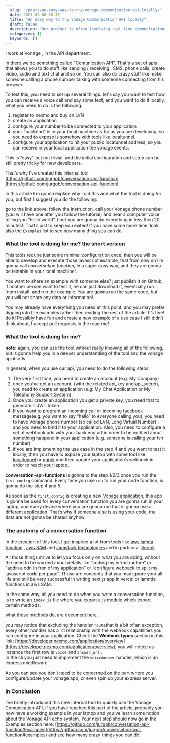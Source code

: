 ```yaml
---
  slug: "/posts/an-easy-way-to-try-vonage-communication-api-locally/"
  date: 2021-08-08 16:37
  title: "An easy way to try Vonage Communication API locally"
  draft: false
  description: "Our product is often involving real time communication, so is a bidirectional communication. Is making easy to do very complicated stuff like managing phone call, audio, sms, IM messages (whatsapp…"
  categories: []
  keywords: []
---
```

  
I work at Vonage , in the API department.

In there we do something called "Comunication API". 
That's a set of apis that allows you to do stuff like sending / receiving , SMS, phone calls, create video, audio and text chat and so on. You can also do crasy stuff like make someone calling a phone number talking with someone connecting from his browser.

To test this, you need to set up several things. let's say you want to test how you can receive a voice call and say some text, and you want to do it locally. what you need to do is the following:

1. register to nexmo and buy an LVN
2. create an application
3. configure your number to be connected to your application
4. your "backend" is in your local machine as far as you are developing, so you need to expose is somehow with tools like localtunnel.
5. configure your application to hit your public locatunnel address, so you can receive in your local application the vonage events.

This is “easy” but not trivial, and the initial configuration and setup can be still pretty tricky for new developers.

That’s why I’ve created this internal tool [https://github.com/jurgob/conversation-api-function](https://github.com/jurgob/conversation-api-function)

In this article I m gonna explain why I did this and what the tool is doing for you, but first I suggest you do the following:

go to the link above, follow the instruction, call your Vonage phone number (you will have one after you follow the tutorial) and hear a computer voice telling you “hello world”. I bet you are gonna do everything in less then 20 minutes!. That’s just to keep you exited! If you have some more time, look also the `Examples` list to see how many thing you can do.

### **What the tool is doing for me? the short version**

This tools require just some minimal configuration once, then you will be able to develop and execute those javascript example, that from now on I’m gonna call _conversation function,_ in a super easy way, and they are gonna be testable in your local machine!.

You want to share an example with someone else? just publish it on Github, if another person want to test it, he can just download it, eventually run \`npm install\` and run the example. You are gonna run the same code, but you will not share any data or information!.

You may already have everything you need at this point, and you may prefer digging into the examples rather then reading the rest of the article. It’s fine! do it! Possibly have fun and create a new example of a use case I still didn’t think about, I accept pull requests in the read me!

### **What the tool is doing for me?**

**note:** again, you can use the tool without really knowing all of the following, but is gonna help you in a deeper understanding of the tool and the vonage api itsefls.

In general, when you use our api, you need to do the following steps:

1.  The very first time, you need to create an account (e.g. My Company)
2.  once you’ve got an account, (with the related api\_key and api\_secret), you need to create an application (e.g: My Chat Application or My Telephony Support System)
3.  Once you create an application you get a private key, you need that to generate a JWT token.
4.  If you want to program an incoming call or incoming facebook message(e.g. you want to say “hello” to everyone calling you), you need to have Vonage phone number (so called LVN, Long Virtual Number) , and you need to bind it to your application. Also, you need to configure a set of webhook urls with your back end url in order to be notified about something happend in your application (e.g. someone is calling your lvn number)
5.  if you are implementing the use case in the step 4 and you want to test it locally, then you have to expose your laptop with some tool like [localtunnel](https://github.com/localtunnel/localtunnel) or [ngrok](https://ngrok.com/) and then update your application’s webhook in order to reach your laptop.

**conversation-api-functions** is gonna to the step 1/2/3 once you run the `fist_config` command. Every time you use `run` to run your node function, is gonna do the step 4 and 5.

As soon as the `first_config` is creating a new [Vonage application](https://developer.nexmo.com/application/overview), this app is gonna be used for every conversation function you are gonna run in your laptop, and every device where you are gonna run that is gonna use a different application. That’s why if someone else is using your code, the data are not gonna be shared anyhow.

### The anatomy of a conversation function

In the creation of this tool, I got inspired a lot from tools like [aws lamda function](https://docs.aws.amazon.com/lambda/latest/dg/welcome.html) , [aws SAM](https://docs.aws.amazon.com/serverless-application-model/latest/developerguide/what-is-sam.html) and [Jamstack technologies](https://jamstack.org/) and in particular [Vercel](https://vercel.com/).

All those things strive to let you focus only on what you are doing, without the need to be worried about details like “coding my infrastracture” or “addin a cdn in fron of my application” or “configure webpack to split my javascript code per page”. Those are concepts that you may ignore your all life and still be very successful in writing next.js app in vercel or lamnda functions in aws SAM.

in the same way, all you need to do when you write a conversation function, is to write an `index.js` file where you export a js module which export certain methods.

what those methods do, are document [here](https://github.com/jurgob/conversation-api-function/blob/main/template/index.js).

you may notice that excluding the handler `route`that is a bit of an exception, every other handler has a 1:1 relationship with the webhook capatilities you can configure in your application. Check the **Webhook types** section in this link: [https://developer.nexmo.com/application/overview](https://developer.nexmo.com/application/overview), you will notice as instance the first row is `voice` and `answer_url` .   
In the cli you just need to implement the `voiceAnswer` handler, which is an express middleware.

As you can see you don’t need to be concerned on the part where you configure/update your vonage app, or even spin up your express server.

### In Conclusion

I’ve briefly introduced this new internal tool to quickly use the Vonage Comunication API, if you have reached this part of the article, probably you now have a working example in your laptop and you’ve learn some notion about the Vonage API echo system. Your next step should now go in the Examples section here: [https://github.com/jurgob/conversation-api-function#examples](https://github.com/jurgob/conversation-api-function#examples) and see how many crazy things you can do!
  